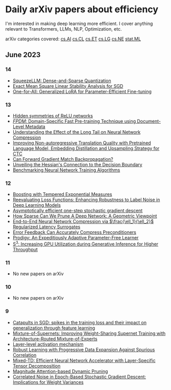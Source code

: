 # Daily arXiv papers about efficiency

I'm interested in making deep learning more efficient.
I cover anything relevant to Transformers, LLMs, NLP, Optimization, etc.

arXiv categories covered:
[cs.AI](https://arxiv.org/list/cs.AI/recent)
[cs.CL](https://arxiv.org/list/cs.CL/recent)
[cs.ET](https://arxiv.org/list/cs.ET/recent)
[cs.LG](https://arxiv.org/list/cs.LG/recent)
[cs.NE](https://arxiv.org/list/cs.NE/recent)
[stat.ML](https://arxiv.org/list/stat.ML/recent)

## June 2023

### 14

* [SqueezeLLM: Dense-and-Sparse Quantization](https://arxiv.org/pdf/2306.07629v1.pdf)
* [Exact Mean Square Linear Stability Analysis for SGD](https://arxiv.org/pdf/2306.07850v1.pdf)
* [One-for-All: Generalized LoRA for Parameter-Efficient Fine-tuning](https://arxiv.org/pdf/2306.07967v1.pdf)

### 13

* [Hidden symmetries of ReLU networks](https://arxiv.org/pdf/2306.06179v1.pdf)
* [$`FPDM`$: Domain-Specific Fast Pre-training Technique using Document-Level Metadata](https://arxiv.org/pdf/2306.06190v1.pdf)
* [Understanding the Effect of the Long Tail on Neural Network Compression](https://arxiv.org/pdf/2306.06238v1.pdf)
* [Improving Non-autoregressive Translation Quality with Pretrained Language Model, Embedding Distillation and Upsampling Strategy for CTC](https://arxiv.org/pdf/2306.06345v1.pdf)
* [Can Forward Gradient Match Backpropagation?](https://arxiv.org/pdf/2306.06968v1.pdf)
* [Unveiling the Hessian's Connection to the Decision Boundary](https://arxiv.org/pdf/2306.07104v1.pdf)
* [Benchmarking Neural Network Training Algorithms](https://arxiv.org/pdf/2306.07179v1.pdf)

### 12

* [Boosting with Tempered Exponential Measures](https://arxiv.org/pdf/2306.05487v1.pdf)
* [Reevaluating Loss Functions: Enhancing Robustness to Label Noise in Deep Learning Models](https://arxiv.org/pdf/2306.05497v1.pdf)
* [Asymptotically efficient one-step stochastic gradient descent](https://arxiv.org/pdf/2306.05896v1.pdf)
* [How Sparse Can We Prune A Deep Network: A Geometric Viewpoint](https://arxiv.org/pdf/2306.05857v1.pdf)
* [End-to-End Neural Network Compression via $`\frac{\ell_1}{\ell_2}`$ Regularized Latency Surrogates](https://arxiv.org/pdf/2306.05785v1.pdf)
* [Error Feedback Can Accurately Compress Preconditioners](https://arxiv.org/pdf/2306.06098v1.pdf)
* [Prodigy: An Expeditiously Adaptive Parameter-Free Learner](https://arxiv.org/pdf/2306.06101v1.pdf)
* [S$`^{3}`$: Increasing GPU Utilization during Generative Inference for Higher Throughput](https://arxiv.org/pdf/2306.06000v1.pdf)

### 11

* No new papers on arXiv

### 10

* No new papers on arXiv

### 9

* [Catapults in SGD: spikes in the training loss and their impact on generalization through feature learning](https://arxiv.org/pdf/2306.04815v1.pdf)
* [Mixture-of-Supernets: Improving Weight-Sharing Supernet Training with Architecture-Routed Mixture-of-Experts](https://arxiv.org/pdf/2306.04845v1.pdf)
* [Layer-level activation mechanism](https://arxiv.org/pdf/2306.04940v1.pdf)
* [Robust Learning with Progressive Data Expansion Against Spurious Correlation](https://arxiv.org/pdf/2306.04949v1.pdf)
* [Mixed-TD: Efficient Neural Network Accelerator with Layer-Specific Tensor Decomposition](https://arxiv.org/pdf/2306.05021v1.pdf)
* [Magnitude Attention-based Dynamic Pruning](https://arxiv.org/pdf/2306.05056v1.pdf)
* [Correlated Noise in Epoch-Based Stochastic Gradient Descent: Implications for Weight Variances](https://arxiv.org/pdf/2306.05300v1.pdf)
